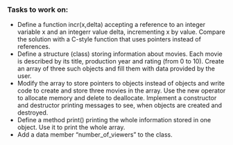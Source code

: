 ### Tasks to work on:

- Define a function incr(x,delta) accepting a reference to an integer variable x and an integerr value delta, incrementing x by value. Compare the solution with a C-style function that uses pointers instead of references.
- Define a structure (class) storing information about movies. Each movie is described by its title, production year and rating (from 0 to 10). Create an array of three such objects and fill them with data provided by the user.
- Modify the array to store pointers to objects instead of objects and write code to create and store three movies in the array. Use the new operator to allocate memory and delete to deallocate. Implement a constructor and destructor printing messages to see, when objects are created and destroyed.
- Define a method print() printing the whole information stored in one object. Use it to print the whole array.
- Add a data member “number_of_viewers” to the class.